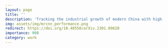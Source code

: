 ```yaml
---
layout: page
title: ''
description: 'Tracking the industrial growth of modern China with high-resolution panchromatic imagery: A sequential convolutional approach'
img: assets/img/mrcnn_performance.png
redirect: https://doi.org/10.48550/arXiv.2301.09620 
importance: 998
category: work
---
```

